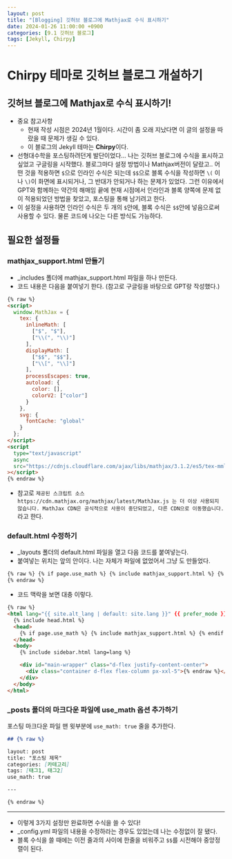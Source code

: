 ```yaml
---
layout: post
title: "[Blogging] 깃허브 블로그에 Mathjax로 수식 표시하기"
date: 2024-01-26 11:00:00 +0900
categories: [9.1 깃허브 블로그]
tags: [Jekyll, Chirpy]
---
```


# Chirpy 테마로 깃허브 블로그 개설하기

## 깃허브 블로그에 Mathjax로 수식 표시하기!

- 중요 참고사항
  - 현재 작성 시점은 2024년 1월이다. 시간이 좀 오래 지났다면 이 글의 설정을 따랐을 때 문제가 생길 수 있다.
  - 이 블로그의 Jekyll 테마는 **Chirpy**이다.
- 선형대수학을 포스팅하려던게 발단이었다... 나는 깃허브 블로그에 수식을 표시하고 싶었고 구글링을 시작했다. 블로그마다 설정 방법이나 Mathjax버전이 달랐고.. 어떤 것을 적용하면 `$`으로 인라인 수식은 되는데 `$$`으로 블록 수식을 작성하면 `\(` 이나 `\)`이 화면에 표시되거나, 그 반대가 안되거나 하는 문제가 있었다. 그런 이유에서 GPT와 함께하는 약간의 해매임 끝에 현재 시점에서 인라인과 블록 양쪽에 문제 없이 적용되었던 방법을 찾았고, 포스팅을 통해 남기려고 한다.
- 이 설정을 사용하면 인라인 수식은 두 개의 `$`안에, 블록 수식은 `$$`안에 넣음으로써 사용할 수 있다. 물론 코드에 나오는 다른 방식도 가능하다.

## 필요한 설정들

### mathjax_support.html 만들기

- \_includes 폴더에 mathjax_support.html 파일을 하나 만든다.
- 코드 내용은 다음을 붙여넣기 한다. (참고로 구글링을 바탕으로 GPT랑 작성했다.)

```html
{% raw %}
<script>
  window.MathJax = {
    tex: {
      inlineMath: [
        ["$", "$"],
        ["\\(", "\\)"]
      ],
      displayMath: [
        ["$$", "$$"],
        ["\\[", "\\]"]
      ],
      processEscapes: true,
      autoload: {
        color: [],
        colorV2: ["color"]
      }
    },
    svg: {
      fontCache: "global"
    }
  };
</script>
<script
  type="text/javascript"
  async
  src="https://cdnjs.cloudflare.com/ajax/libs/mathjax/3.1.2/es5/tex-mml-chtml.min.js"
></script>
{% endraw %}
```

- 참고로 `제공된 스크립트 소스 https://cdn.mathjax.org/mathjax/latest/MathJax.js 는 더 이상 사용되지 않습니다. MathJax CDN은 공식적으로 사용이 중단되었고, 다른 CDN으로 이동했습니다.`라고 한다.

### default.html 수정하기

- \_layouts 폴더의 default.html 파일을 열고 다음 코드를 붙여넣는다.
- 붙여넣는 위치는 <body>앞의 <head>안이다. 나는 <head> 자체가 파일에 없었어서 그냥 <head>도 만들었다.

```html
{% raw %} {% if page.use_math %} {% include mathjax_support.html %} {% endif %}
{% endraw %}
```

- 코드 맥락을 보면 대충 이렇다.

```html
{% raw %}
<html lang="{{ site.alt_lang | default: site.lang }}" {{ prefer_mode }}>
  {% include head.html %}
  <head>
    {% if page.use_math %} {% include mathjax_support.html %} {% endif %}
  </head>
  <body>
    {% include sidebar.html lang=lang %}

    <div id="main-wrapper" class="d-flex justify-content-center">
      <div class="container d-flex flex-column px-xxl-5">{% endraw %}</div>
    </div>
  </body>
</html>
```

### \_posts 폴더의 마크다운 파일에 use_math 옵션 추가하기

포스팅 마크다운 파일 맨 윗부분에 `use_math: true` 줄을 추가한다.

```markdown
## {% raw %}

layout: post
title: "포스팅 제목"
categories: [카테고리]
tags: [태그1, 태그2]
use_math: true

---

{% endraw %}
```

---

- 이렇게 3가지 설정만 완료하면 수식을 쓸 수 있다!
- \_config.yml 파일의 내용을 수정하라는 경우도 있었는데 나는 수정없이 잘 됐다.
- 블록 수식을 쓸 때에는 이전 줄과의 사이에 한줄을 비워주고 `$$`를 시전해야 중앙정렬이 된다.
